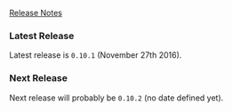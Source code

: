[Release Notes](https://github.com/Haufe-Lexware/wicked.haufe.io/blob/master/doc/release-notes.md)

### Latest Release

Latest release is `0.10.1` (November 27th 2016).

### Next Release

Next release will probably be `0.10.2` (no date defined yet).

